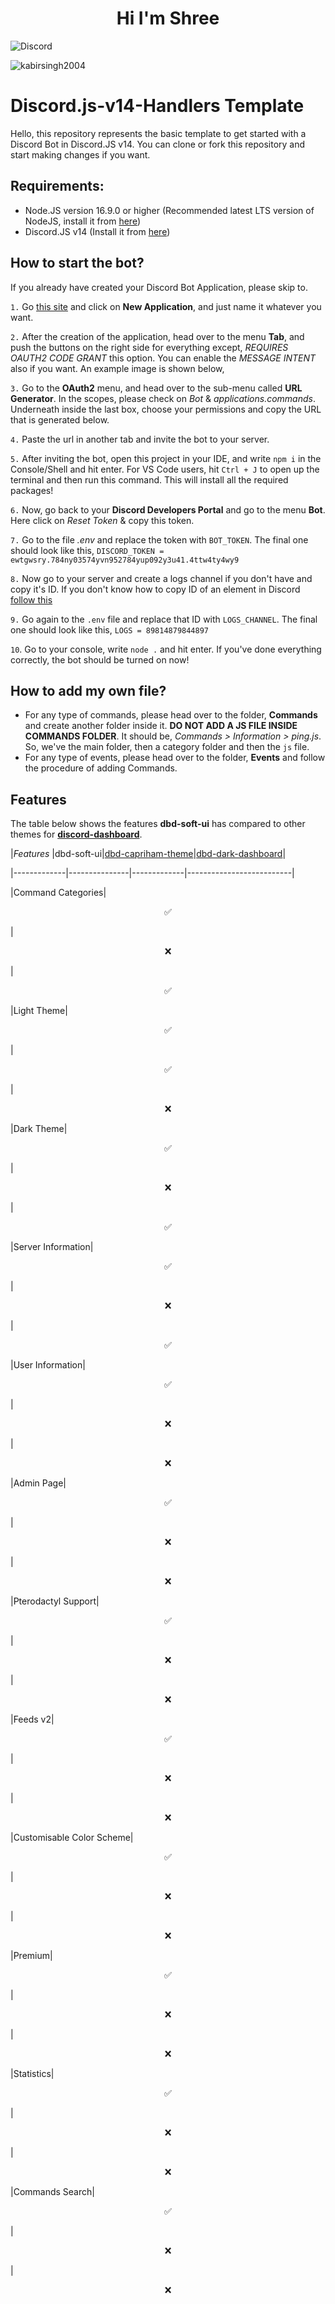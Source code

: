 <h1 align="center">Hi I'm Shree</h1>

<img align="center" src="https://discord.c99.nl/widget/theme-1/606099560854585365.png" alt="Discord"/> 
<p align="left"> <img src="https://komarev.com/ghpvc/?username=sh3ee&label=Profile%20views&color=0e75b6&style=flat" alt="kabirsingh2004" /> </p>

# Discord.js-v14-Handlers Template

Hello, this repository represents the basic template to get started with a Discord Bot in Discord.JS v14. You can clone or fork this repository and start making changes if you want.

## Requirements:
* Node.JS version 16.9.0 or higher (Recommended latest LTS version of NodeJS, install it from [here](https://nodejs.org/en/))
* Discord.JS v14 (Install it from [here](https://www.npmjs.com/package/discord.js/v/14.0.3))

## How to start the bot?
If you already have created your Discord Bot Application, please skip to.

`1.` Go [this site](https://discord.com/developers/applications) and click on **New Application**, and just name it whatever you want.

`2.` After the creation of the application, head over to the menu **Tab**, and push the buttons on the right side for everything except, *REQUIRES OAUTH2 CODE GRANT* this option. You can enable the *MESSAGE INTENT* also if you want. An example image is shown below,

`3.` Go to the **OAuth2** menu, and head over to the sub-menu called **URL Generator**. In the scopes, please check on *Bot* & *applications.commands*. Underneath inside the last box, choose your permissions and copy the URL that is generated below.

`4.` Paste the url in another tab and invite the bot to your server.

`5.` After inviting the bot, open this project in your IDE, and write `npm i` in the Console/Shell and hit enter. For VS Code users, hit `Ctrl + J` to open up the terminal and then run this command. This will install all the required packages!

`6.` Now, go back to your **Discord Developers Portal** and go to the menu **Bot**. Here click on *Reset Token* & copy this token.

`7.` Go to the file *.env* and replace the token with `BOT_TOKEN`. The final one should look like this,
`DISCORD_TOKEN = ewtgwsry.784ny03574yvn952784yup092y3u41.4ttw4ty4wy9`

`8.` Now go to your server and create a logs channel if you don't have and copy it's ID. If you don't know how to copy ID of an element in Discord [follow this](https://support.discord.com/hc/en-us/articles/206346498-Where-can-I-find-my-User-Server-Message-ID-)

`9.` Go again to the `.env` file and replace that ID with `LOGS_CHANNEL`. The final one should look like this,
`LOGS = 89814879844897`

`10`. Go to your console, write `node .` and hit enter. If you've done everything correctly, the bot should be turned on now!

## How to add my own file?
* For any type of commands, please head over to the folder, **Commands** and create another folder inside it. **DO NOT ADD A JS FILE INSIDE COMMANDS FOLDER**. It should be, *Commands > Information > ping.js*. So, we've the main folder, then a category folder and then the `js` file.
* For any type of events, please head over to the folder, **Events** and follow the procedure of adding Commands.

## Features

The table below shows the features **dbd-soft-ui** has compared to other themes for **[discord-dashboard](https://npmjs.com/package/discord-dashboard)**.

|*Features* |dbd-soft-ui|[dbd-capriham-theme](https://npmjs.com/package/dbd-capriham-theme)|[dbd-dark-dashboard](https://npmjs.com/package/dbd-dark-dashboard)|

|-------------|---------------|-------------|--------------------------|

|Command Categories|<p align="center">✅</p>|<p align="center">❌</p>|<p align="center">✅</p>

|Light Theme|<p align="center">✅</p>|<p align="center">✅</p>|<p align="center">❌</p>

|Dark Theme|<p align="center">✅</p>|<p align="center">❌</p>|<p align="center">✅</p>

|Server Information|<p align="center">✅</p>|<p align="center">❌</p>|<p align="center">✅</p>

|User Information|<p align="center">✅</p>|<p align="center">❌</p>|<p align="center">❌</p>

|Admin Page|<p align="center">✅</p>|<p align="center">❌</p>|<p align="center">❌</p>

|Pterodactyl Support|<p align="center">✅</p>|<p align="center">❌</p>|<p align="center">❌</p>

|Feeds v2|<p align="center">✅</p>|<p align="center">❌</p>|<p align="center">❌</p>

|Customisable Color Scheme|<p align="center">✅</p>|<p align="center">❌</p>|<p align="center">❌</p>

|Premium|<p align="center">✅</p>|<p align="center">❌</p>|<p align="center">❌</p>

|Statistics|<p align="center">✅</p>|<p align="center">❌</p>|<p align="center">❌</p>

|Commands Search|<p align="center">✅</p>|<p align="center">❌</p>|<p align="center">❌</p>
